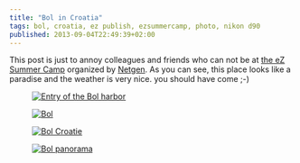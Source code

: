 ```yaml
---
title: "Bol in Croatia"
tags: bol, croatia, ez publish, ezsummercamp, photo, nikon d90
published: 2013-09-04T22:49:39+02:00
---
```


This post is just to annoy colleagues and friends who can not be at <a href="http://ezsummercamp.com/">the eZ Summer Camp</a> organized by <a href="http://www.netgenlabs.com/">Netgen</a>.
As you can see, this place looks like a paradise and the weather is very nice. you should have come ;-)

<figure class="object-center">
    <a href="/images/entree-du-port-de-bol.jpg"><img src="/images/660x/entree-du-port-de-bol.jpg" alt="Entry of the Bol harbor"></a>
</figure>
<figure class="object-center"><a href="/images/bol.jpg"><img src="/images/660x/bol.jpg" alt="Bol"></a></figure>
<figure class="object-center"><a href="/images/bol-croatie.jpg"><img src="/images/660x/bol-croatie.jpg" alt="Bol Croatie"></a></figure>
<figure class="object-center">
    <a href="/images/bol-panorama.jpg"><img src="/images/660x/bol-panorama.jpg" alt="Bol panorama"></a>
</figure>
